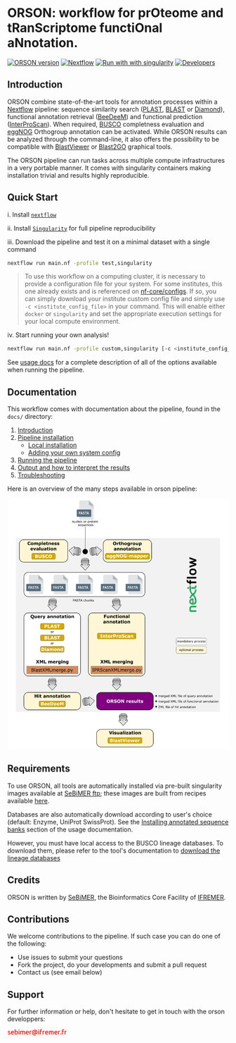 # **ORSON: workflow for prOteome and tRanScriptome functiOnal aNnotation**.

[![ORSON version](https://img.shields.io/badge/ORSON%20version-1.0.0-red?labelColor=000000)](https://github.com/ifremer-bioinformatics/orson)
[![Nextflow](https://img.shields.io/badge/nextflow-%E2%89%A520.10.0-23aa62.svg?labelColor=000000)](https://www.nextflow.io/)
[![Run with with singularity](https://img.shields.io/badge/run%20with-singularity-1d355c.svg?labelColor=000000)](https://sylabs.io/docs/)
[![Developers](https://img.shields.io/badge/Developers-SeBiMER-yellow?labelColor=000000)](https://ifremer-bioinformatics.github.io/)

## Introduction

ORSON combine state-of-the-art tools for annotation processes within a [Nextflow](https://www.nextflow.io) pipeline: sequence similarity search ([PLAST](https://plast.inria.fr/), [BLAST](https://blast.ncbi.nlm.nih.gov/Blast.cgi?CMD=Web&PAGE_TYPE=BlastDocs&DOC_TYPE=Download) or [Diamond](https://github.com/bbuchfink/diamond)), functional annotation retrieval ([BeeDeeM](https://github.com/pgdurand/BeeDeeM)) and functional prediction ([InterProScan](https://interproscan-docs.readthedocs.io/en/latest/HowToDownload.html)). When required, [BUSCO](https://busco.ezlab.org/) completness evaluation and [eggNOG](https://github.com/eggnogdb/eggnog-mapper) Orthogroup annotation can be activated. While ORSON results can be analyzed through the command-line, it also offers the possibility to be compatible with [BlastViewer](https://github.com/pgdurand/BlastViewer/) or [Blast2GO](https://www.biobam.com/blast2go-basic/) graphical tools.

The ORSON pipeline can run tasks across multiple compute infrastructures in a very portable manner. It comes with singularity containers making installation trivial and results highly reproducible.

## Quick Start

i. Install [`nextflow`](https://www.nextflow.io/docs/latest/getstarted.html#installation)

ii. Install [`Singularity`](https://www.sylabs.io/guides/3.0/user-guide/) for full pipeline reproducibility

iii. Download the pipeline and test it on a minimal dataset with a single command

```bash
nextflow run main.nf -profile test,singularity
```

> To use this workflow on a computing cluster, it is necessary to provide a configuration file for your system. For some institutes, this one already exists and is referenced on [nf-core/configs](https://github.com/nf-core/configs#documentation). If so, you can simply download your institute custom config file and simply use `-c <institute_config_file>` in your command. This will enable either `docker` or `singularity` and set the appropriate execution settings for your local compute environment.

iv. Start running your own analysis!

```bash
nextflow run main.nf -profile custom,singularity [-c <institute_config_file>]
```

See [usage docs](docs/usage.md) for a complete description of all of the options available when running the pipeline.

## Documentation

This workflow comes with documentation about the pipeline, found in the `docs/` directory:

1. [Introduction](docs/usage.md#introduction)
2. [Pipeline installation](docs/usage.md#install-the-pipeline)
    * [Local installation](docs/usage.md#local-installation)
    * [Adding your own system config](docs/usage.md#your-own-config)
3. [Running the pipeline](docs/usage.md#running-the-pipeline)
4. [Output and how to interpret the results](docs/output.md)
5. [Troubleshooting](docs/troubleshooting.md)

Here is an overview of the many steps available in orson pipeline:

![ORSON](docs/images/ORSON_workflow.png)

## Requirements

To use ORSON, all tools are automatically installed via pre-built singularity images available at [SeBiMER ftp](ftp://ftp.ifremer.fr/ifremer/dataref/bioinfo/sebimer/tools/ORSON/); these images are built from recipes available [here](/containers). 

Databases are also automatically download according to user's choice (default: Enzyme, UniProt SwissProt). See the [Installing annotated sequence banks](/docs/usage.md#installing-annotated-sequence-banks) section of the usage documentation.

However, you must have local access to the BUSCO lineage databases. To download them, please refer to the tool's documentation to [download the lineage databases](https://busco.ezlab.org/busco_userguide.html#download-and-automated-update)

## Credits

ORSON is written by [SeBiMER](https://ifremer-bioinformatics.github.io/), the Bioinformatics Core Facility of [IFREMER](https://wwz.ifremer.fr/en/).

## Contributions

We welcome contributions to the pipeline. If such case you can do one of the following:
* Use issues to submit your questions 
* Fork the project, do your developments and submit a pull request
* Contact us (see email below) 

## Support

For further information or help, don't hesitate to get in touch with the orson developpers: 

![sebimer email](assets/sebimer-email.png)

